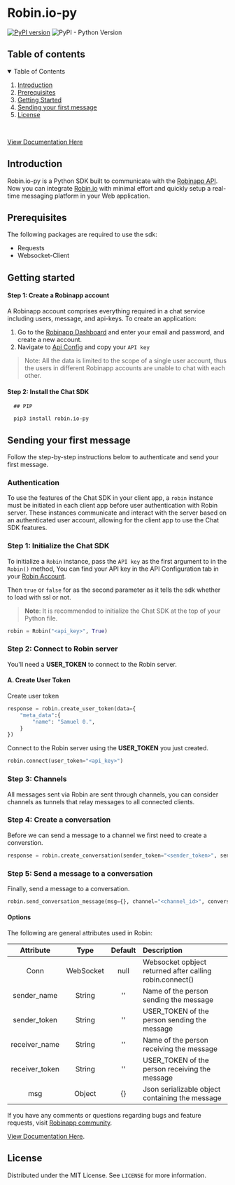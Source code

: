 <h1 align="start">
  Robin.io-py
</h1>

[![PyPI version](https://badge.fury.io/py/stream-chat.svg)](http://badge.fury.io/py/stream-chat) ![PyPI - Python Version](https://img.shields.io/pypi/pyversions/stream-chat.svg)


## Table of contents

<details open="open">
  <summary>Table of Contents</summary>
  <ol>
    <li>
      <a href="#introduction">Introduction</a>
    </li>
    <li>
      <a href="#prerequisites">Prerequisites</a>
    </li>
    <li><a href="#getting-started">Getting Started</a></li>
    <li><a href="#sending-your-first-message">Sending your first message</a></li>
    <li><a href="#license">License</a></li>
  </ol>
</details>

<br />

[View Documentation Here](https://robin-io-js-doc-csgdc.ondigitalocean.app/classes/Robin.html)

## Introduction

Robin.io-py is a Python SDK built to communicate with the [Robinapp API](https://robinapp.co/). Now you can integrate [Robin.io](https://robinapp.co/) with minimal effort and quickly setup a real-time messaging platform in your Web application.

## Prerequisites

The following packages are required to use the sdk:
* Requests
* Websocket-Client

## Getting started

#### Step 1: Create a Robinapp account

A Robinapp account comprises everything required in a chat service including users, message, and api-keys. To create an application:

1. Go to the [Robinapp Dashboard](https://dashboard.robinapp.co/signup) and enter your email and password, and create a new account.
2. Navigate to [Api Config](https://dashboard.robinapp.co/apiconfig) and copy your `API key`

> Note: All the data is limited to the scope of a single user account, thus the users in different Robinapp accounts are unable to chat with each other.

#### Step 2: Install the Chat SDK

```
  ## PIP

  pip3 install robin.io-py
```

## Sending your first message

Follow the step-by-step instructions below to authenticate and send your first message.

### Authentication

To use the features of the Chat SDK in your client app, a `robin` instance must be initiated in each client app before user authentication with Robin server. These instances communicate and interact with the server based on an authenticated user account, allowing for the client app to use the Chat SDK features.

### Step 1: Initialize the Chat SDK

To initialize a `Robin` instance, pass the `API key` as the first argument to in the `Robin()` method, You can find your API key in the API Configuration tab in your [Robin Account](https://robin-user.herokuapp.com/apiconfig).

Then `true` or `false` for as the second parameter as it tells the sdk whether to load with ssl or not.
> **Note**: It is recommended to initialize the Chat SDK at the top of your Python file.

```python
robin = Robin("<api_key>", True)
```

### Step 2: Connect to Robin server

You'll need a **USER_TOKEN** to connect to the Robin server.

#### A. Create User Token

Create user token

```python
response = robin.create_user_token(data={
    "meta_data":{
        "name": "Samuel 0.",
    }
})
```

Connect to the Robin server using the **USER_TOKEN** you just created.

```python
robin.connect(user_token="<api_key>")
```

### Step 3: Channels

All messages sent via Robin are sent through channels, you can consider channels as tunnels that relay messages to all connected clients.

### Step 4: Create a conversation

Before we can send a message to a channel we first need to create a converstion.

```python
response = robin.create_conversation(sender_token="<sender_token>", sender_name="<sender_name>", receiver_token="<reciever_token>", receiver_name="<reciever_name>")    
```

### Step 5: Send a message to a conversation

Finally, send a message to a conversation.

```python
robin.send_conversation_message(msg={}, channel="<channel_id>", conversation_id="<conversation_id>", sender_token="<sender_token>")
```

#### Options

The following are general attributes used in Robin:

|   Attribute    |   Type    | Default | Description                                              |
| :------------: | :-------: | :-----: | :------------------------------------------------------- |
|      Conn      | WebSocket |  null   | Websocket opbject returned after calling robin.connect() |
|  sender_name   |  String   |   ''    | Name of the person sending the message                   |
|  sender_token  |  String   |   ''    | USER_TOKEN of the person sending the message             |
| receiver_name  |  String   |   ''    | Name of the person receiving the message                 |
| receiver_token |  String   |   ''    | USER_TOKEN of the person receiving the message           |
|      msg       |  Object   |   {}    | Json serializable object containing the message          |

If you have any comments or questions regarding bugs and feature requests, visit [Robinapp community](https://community.robinapp.co).

[View Documentation Here]().

## License

Distributed under the MIT License. See `LICENSE` for more information.